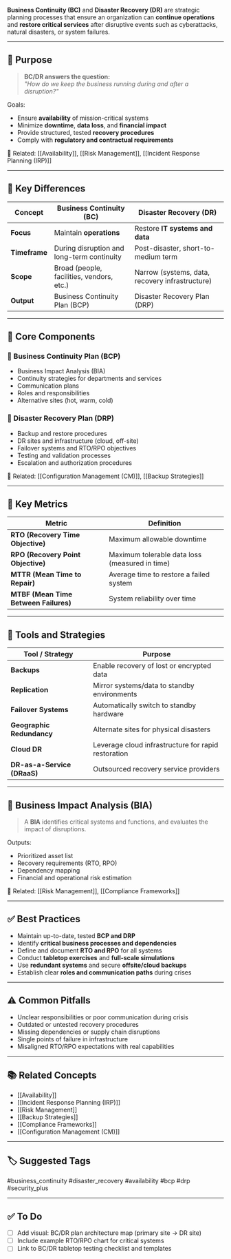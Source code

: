 **Business Continuity (BC)** and **Disaster Recovery (DR)** are strategic planning processes that ensure an organization can **continue operations** and **restore critical services** after disruptive events such as cyberattacks, natural disasters, or system failures.

---

## 🎯 Purpose

> **BC/DR answers the question:**  
> _"How do we keep the business running during and after a disruption?"_

Goals:
- Ensure **availability** of mission-critical systems
- Minimize **downtime**, **data loss**, and **financial impact**
- Provide structured, tested **recovery procedures**
- Comply with **regulatory and contractual requirements**

📎 Related: [[Availability]], [[Risk Management]], [[Incident Response Planning (IRP)]]

---

## 🔄 Key Differences

| Concept                | Business Continuity (BC)                         | Disaster Recovery (DR)                            |
|------------------------|--------------------------------------------------|---------------------------------------------------|
| **Focus**              | Maintain **operations**                         | Restore **IT systems and data**                   |
| **Timeframe**          | During disruption and long-term continuity      | Post-disaster, short-to-medium term               |
| **Scope**              | Broad (people, facilities, vendors, etc.)       | Narrow (systems, data, recovery infrastructure)   |
| **Output**             | Business Continuity Plan (BCP)                  | Disaster Recovery Plan (DRP)                      |

---

## 🧱 Core Components

### 🔹 Business Continuity Plan (BCP)

- Business Impact Analysis (BIA)
- Continuity strategies for departments and services
- Communication plans
- Roles and responsibilities
- Alternative sites (hot, warm, cold)

### 🔸 Disaster Recovery Plan (DRP)

- Backup and restore procedures
- DR sites and infrastructure (cloud, off-site)
- Failover systems and RTO/RPO objectives
- Testing and validation processes
- Escalation and authorization procedures

📎 Related: [[Configuration Management (CM)]], [[Backup Strategies]]

---

## 🧪 Key Metrics

| Metric                 | Definition                                                |
|------------------------|------------------------------------------------------------|
| **RTO (Recovery Time Objective)** | Maximum allowable downtime                        |
| **RPO (Recovery Point Objective)**| Maximum tolerable data loss (measured in time)    |
| **MTTR (Mean Time to Repair)**    | Average time to restore a failed system            |
| **MTBF (Mean Time Between Failures)**| System reliability over time                  |

---

## 🧰 Tools and Strategies

| Tool / Strategy            | Purpose                                               |
|----------------------------|--------------------------------------------------------|
| **Backups**                | Enable recovery of lost or encrypted data             |
| **Replication**            | Mirror systems/data to standby environments           |
| **Failover Systems**       | Automatically switch to standby hardware              |
| **Geographic Redundancy**  | Alternate sites for physical disasters                |
| **Cloud DR**               | Leverage cloud infrastructure for rapid restoration   |
| **DR-as-a-Service (DRaaS)**| Outsourced recovery service providers                 |

---

## 🧠 Business Impact Analysis (BIA)

> A **BIA** identifies critical systems and functions, and evaluates the impact of disruptions.

Outputs:
- Prioritized asset list
- Recovery requirements (RTO, RPO)
- Dependency mapping
- Financial and operational risk estimation

📎 Related: [[Risk Management]], [[Compliance Frameworks]]

---

## ✅ Best Practices

- Maintain up-to-date, tested **BCP and DRP**
- Identify **critical business processes and dependencies**
- Define and document **RTO and RPO** for all systems
- Conduct **tabletop exercises** and **full-scale simulations**
- Use **redundant systems** and secure **offsite/cloud backups**
- Establish clear **roles and communication paths** during crises

---

## ⚠️ Common Pitfalls

- Unclear responsibilities or poor communication during crisis
- Outdated or untested recovery procedures
- Missing dependencies or supply chain disruptions
- Single points of failure in infrastructure
- Misaligned RTO/RPO expectations with real capabilities

---

## 📚 Related Concepts

- [[Availability]]
- [[Incident Response Planning (IRP)]]
- [[Risk Management]]
- [[Backup Strategies]]
- [[Compliance Frameworks]]
- [[Configuration Management (CM)]]

---

## 🏷 Suggested Tags

#business_continuity #disaster_recovery #availability #bcp #drp #security_plus

---

## ✅ To Do

- [ ] Add visual: BC/DR plan architecture map (primary site → DR site)
- [ ] Include example RTO/RPO chart for critical systems
- [ ] Link to BC/DR tabletop testing checklist and templates
